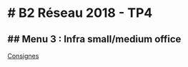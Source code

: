 # # B2 Réseau 2018 - TP4
## ## Menu 3 : Infra small/medium office

[Consignes](https://github.com/It4lik/B2-Reseau-2018/tree/master/tp/4#menu-3--infra-smallmedium-office)